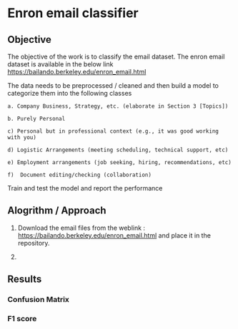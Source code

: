 # Enron  email classifier

## Objective

The objective of the work is to classify the email dataset.
The enron email dataset is available in the below link
    https://bailando.berkeley.edu/enron_email.html

The data needs to be preprocessed / cleaned and then build a model to categorize them into the following classes
    
    a. Company Business, Strategy, etc. (elaborate in Section 3 [Topics])
   
    b. Purely Personal
   
    c) Personal but in professional context (e.g., it was good working with you)
   
    d) Logistic Arrangements (meeting scheduling, technical support, etc)
   
    e) Employment arrangements (job seeking, hiring, recommendations, etc)
   
    f)  Document editing/checking (collaboration)
   
Train and test the model and report the performance

## Alogrithm / Approach

1. Download the email files from the weblink : https://bailando.berkeley.edu/enron_email.html
   and place it in the repository.
    
2. 

## Results

### Confusion Matrix 

### F1 score